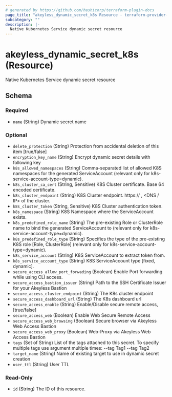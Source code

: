 ```yaml
---
# generated by https://github.com/hashicorp/terraform-plugin-docs
page_title: "akeyless_dynamic_secret_k8s Resource - terraform-provider-akeyless"
subcategory: ""
description: |-
  Native Kubernetes Service dynamic secret resource
---
```


# akeyless_dynamic_secret_k8s (Resource)

Native Kubernetes Service dynamic secret resource



<!-- schema generated by tfplugindocs -->
## Schema

### Required

- `name` (String) Dynamic secret name

### Optional

- `delete_protection` (String) Protection from accidental deletion of this item [true/false]
- `encryption_key_name` (String) Encrypt dynamic secret details with following key
- `k8s_allowed_namespaces` (String) Comma-separated list of allowed K8S namespaces for the generated ServiceAccount (relevant only for k8s-service-account-type=dynamic).
- `k8s_cluster_ca_cert` (String, Sensitive) K8S Cluster certificate. Base 64 encoded certificate.
- `k8s_cluster_endpoint` (String) K8S Cluster endpoint. https:// , <DNS / IP> of the cluster.
- `k8s_cluster_token` (String, Sensitive) K8S Cluster authentication token.
- `k8s_namespace` (String) K8S Namespace where the ServiceAccount exists.
- `k8s_predefined_role_name` (String) The pre-existing Role or ClusterRole name to bind the generated ServiceAccount to (relevant only for k8s-service-account-type=dynamic).
- `k8s_predefined_role_type` (String) Specifies the type of the pre-existing K8S role [Role, ClusterRole] (relevant only for k8s-service-account-type=dynamic).
- `k8s_service_account` (String) K8S ServiceAccount to extract token from.
- `k8s_service_account_type` (String) K8S ServiceAccount type [fixed, dynamic].
- `secure_access_allow_port_forwading` (Boolean) Enable Port forwarding while using CLI access.
- `secure_access_bastion_issuer` (String) Path to the SSH Certificate Issuer for your Akeyless Bastion
- `secure_access_cluster_endpoint` (String) The K8s cluster endpoint
- `secure_access_dashboard_url` (String) The K8s dashboard url
- `secure_access_enable` (String) Enable/Disable secure remote access, [true/false]
- `secure_access_web` (Boolean) Enable Web Secure Remote Access
- `secure_access_web_browsing` (Boolean) Secure browser via Akeyless Web Access Bastion
- `secure_access_web_proxy` (Boolean) Web-Proxy via Akeyless Web Access Bastion
- `tags` (Set of String) List of the tags attached to this secret. To specify multiple tags use argument multiple times: --tag Tag1 --tag Tag2
- `target_name` (String) Name of existing target to use in dynamic secret creation
- `user_ttl` (String) User TTL

### Read-Only

- `id` (String) The ID of this resource.


